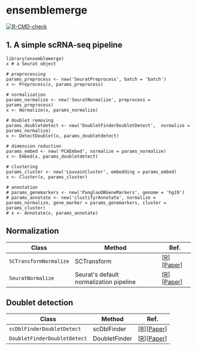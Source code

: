 # ensemblemerge

<!-- badges: start -->
[![R-CMD-check](https://github.com/erikjskie/ensemblemerge/actions/workflows/check-standard.yaml/badge.svg)](https://github.com/erikjskie/ensemblemerge/actions/workflows/check-standard.yaml)
<!-- badges: end -->

## 1. A simple scRNA-seq pipeline

```
library(ensemblemerge)
x # a Seurat object

# preprocessing
params_preprocess <- new('SeuratPreprocess', batch = 'batch')
x <- Preprocess(x, params_preprocess)

# normalization
params_normalize <- new('SeuratNormalize', preprocess = params_preprocess)
x <- Normalize(x, params_normalize)

# doublet removing 
params_doubletdetect <- new('DoubletFinderDoubletDetect',  normalize = params_normalize)
x <- DetectDoublet(x, params_doubletdetect)

# dimension reduction
params_embed <- new('PCAEmbed', normalize = params_normalize)
x <- Embed(x, params_doubletdetect)

# clustering
params_cluster <- new('LouvainCluster', embedding = params_embed)
x <- Cluster(x, params_cluster)

# annotation
# params_genemarkers <- new('PanglaoDBGeneMarkers', genome = 'hg19')
# params_annotate <- new('clustifyrAnnotate', normalize = params_normalize, gene_marker = params_genemarkers, cluster = params_cluster)
# x <- Annotate(x, params_annotate)
```

## Normalization
| Class | Method | Ref. |
| --- | --- | --- |
| `SCTransformNormalize` | SCTransform | [[R](https://satijalab.org/seurat/articles/sctransform_vignette.html)][[Paper](https://genomebiology.biomedcentral.com/articles/10.1186/s13059-019-1874-1)] | 
| `SeuratNormalize` | Seurat's default normalization pipeline | [[R](https://satijalab.org/seurat/articles/pbmc3k_tutorial.html)][[Paper](https://www.nature.com/articles/nbt.4096)] | 

## Doublet detection
| Class | Method | Ref. |
| --- | --- | --- |
| `scDblFinderDoubletDetect` | scDblFinder | [[R](https://bioconductor.org/packages/release/bioc/html/scDblFinder.html)][[Paper](https://f1000research.com/articles/10-979)] | 
| `DoubletFinderDoubletDetect` | DoubletFinder | [[R](https://github.com/chris-mcginnis-ucsf/DoubletFinder)][[Paper](https://pubmed.ncbi.nlm.nih.gov/30954475/)] | 
